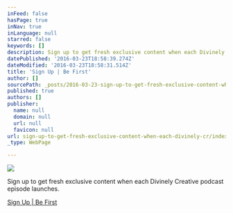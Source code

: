 ```yaml
---
inFeed: false
hasPage: true
inNav: true
inLanguage: null
starred: false
keywords: []
description: Sign up to get fresh exclusive content when each Divinely Creative podcast episode launches.
datePublished: '2016-03-23T18:58:39.274Z'
dateModified: '2016-03-23T18:58:31.514Z'
title: 'Sign Up | Be First'
author: []
sourcePath: _posts/2016-03-23-sign-up-to-get-fresh-exclusive-content-when-each-divinely-cr.md
published: true
authors: []
publisher:
  name: null
  domain: null
  url: null
  favicon: null
url: sign-up-to-get-fresh-exclusive-content-when-each-divinely-cr/index.html
_type: WebPage

---
```

![](https://s3-us-west-2.amazonaws.com/the-grid-img/p/58b69e81b7d24e0372a2bfd278507c691e783fd9.png)

Sign up to get fresh exclusive content when each Divinely Creative podcast episode launches. 

[Sign Up | Be First][0]

[0]: eepurl.com/bUVzYj
